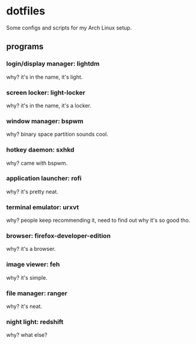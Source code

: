 # dotfiles
Some configs and scripts for my Arch Linux setup.

## programs

### login/display manager: lightdm

why? it's in the name, it's light.

### screen locker: light-locker

why? it's in the name, it's a locker.

### window manager: bspwm

why? binary space partition sounds cool.

### hotkey daemon: sxhkd

why? came with bspwm.

### application launcher: rofi

why? it's pretty neat.

### terminal emulator: urxvt

why? people keep recommending it, need to find out why it's so good tho.

### browser: firefox-developer-edition

why? it's a browser.

### image viewer: feh

why? it's simple.

### file manager: ranger

why? it's neat.

### night light: redshift

why? what else?
